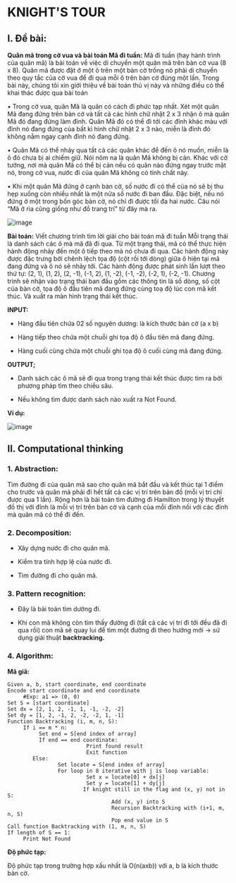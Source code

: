 # **KNIGHT'S TOUR**
## **I. Đề bài:**

**Quân mã trong cờ vua và bài toán Mã đi tuần:**
Mã đi tuần (hay hành trình của quân mã) là bài toán về việc di chuyển một quân mã trên bàn cờ vua (8 x 8). Quân mã được đặt ở một ô trên một bàn cờ trống nó phải di chuyển theo quy tắc của cờ vua để đi qua mỗi ô trên bàn cờ đúng một lần. Trong bài này, chúng tôi xin giới thiệu về bài toán thú vị này và những điều có thể khai thác được qua bài toán

•	Trong cờ vua, quân Mã là quân có cách đi phức tạp nhất. Xét một quân Mã đang đứng trên bàn cờ và tất cả các hình chữ nhật 2 x 3 nhận ô mà quân Mã đó đang đứng làm đỉnh. Quân Mã đó có thể đi tới các đỉnh khác màu với đỉnh nó đang đứng của bất kì hình chữ nhật 2 x 3 nào, miễn là đỉnh đó không nằm ngay cạnh đỉnh nó đang đứng.

•	Quân Mã có thể nhảy qua tất cả các quân khác để đến ô nó muốn, miễn là ô đó chưa bị ai chiếm giữ. Nói nôm na là quân Mã không bị cản. Khác với cờ tướng, nơi mà quân Mã có thể bị cản nếu có quân nào đứng ngay trước mặt nó, trong cờ vua, nước đi của quân Mã không có tính chất này.

•	Khi một quân Mã đứng ở cạnh bàn cờ, số nước đi có thể của nó sẽ bị thu hẹp xuống còn nhiều nhất là một nửa số nước đi ban đầu. Đặc biệt, nếu nó đứng ở một trong bốn góc bàn cờ, nó chỉ đi được tối đa hai nước. Câu nói “Mã ở rìa cũng giống như đồ trang trí” từ đây mà ra.

 ![image](https://user-images.githubusercontent.com/55485505/123203610-d7031b80-d4e0-11eb-975d-b82d6fb9d39e.png)


**Bài toán:**
Viết chương trình tìm lời giải cho bài toán mã đi tuần
Mỗi trạng thái là danh sách các ô mà mã đã đi qua. Từ một trạng thái, mã có thể thực hiện hành động nhảy đến một ô tiếp theo mà nó chưa đi qua. Các hành động này được đặc trưng bởi chênh lệch tọa độ (cột rồi tới dòng) giữa ô hiện tại mã đang đứng và ô nó sẽ nhảy tới.
Các hành động được phát sinh lần lượt theo thứ tự:  (2, 1), (1, 2), (2, -1), (-1, 2), (1, -2), (-1, -2), (-2, 1), (-2, -1).
Chương trình sẽ nhận vào trạng thái ban đầu gồm các thông tin là số dòng, số cột của bàn cờ, tọa độ ô đầu tiên mã đang đứng cùng toạ độ lúc con mã kết thúc. Và xuất ra màn hình trạng thái kết thúc.

**INPUT:**

- Hàng đầu tiên chứa 02 số nguyên dương: là kích thước bàn cờ (a x b)

- Hàng tiếp theo chứa một chuỗi ghi tọa độ ô đầu tiên mã đang đứng.

- Hàng cuối cùng chứa một chuỗi ghi tọa độ ô cuối cùng mã đang đứng.

**OUTPUT;**

- Danh sách các ô mã sẽ đi qua trong trạng thái kết thúc được tìm ra bởi phương pháp tìm theo chiều sâu.

- Nếu không tìm được danh sách nào xuất ra Not Found.

 **Ví dụ:**
 
![image](https://user-images.githubusercontent.com/55485505/123204267-e9ca2000-d4e1-11eb-8367-832de24db04b.png)

## **II.	Computational thinking**

### **1. Abstraction:**

Tìm đường đi của quân mã sao cho quân mã bắt đầu và kết thúc tại 1 điểm cho trước và quân mã phải đi hết tất cả các vị trí trên bản đồ (mỗi vị trí chỉ được qua 1 lần).  Rộng hơn là bài toán tìm đường đi Hamilton trong lý thuyết đồ thị với đỉnh là mỗi vị trí trên bàn cờ và cạnh của mỗi đỉnh nối với các đỉnh mà quân mã có thể đi đến. 

### **2. Decomposition:**

- Xây dựng nước đi cho quân mã.

- Kiểm tra tính hợp lệ của nước đi.

- Tìm đường đi cho quân mã.

###	**3. Pattern recognition:**

- Đây là bài toán tìm dường đi.

- Khi con mã không còn tìm thấy đường đi (tất cả các vị trí đi tới đều đã đi qua rồi) con mã sẽ quay lui để tìm một đường đi theo hướng mới -> sử dụng giải thuật **backtracking.**

### **4. Algorithm:**

**Mã giã:**

```[Python3]
Given a, b, start coordinate, end coordinate
Encode start coordinate and end coordinate
     #Exp: a1 => (0, 0)
Set S = [start coordinate]
Set dx = [2, 1, 2, -1, 1, -1, -2, -2]
Set dy = [1, 2, -1, 2, -2, -2, 1, -1]
Function Backtracking (i, m, n, S):
     If i == m * n:
          Set end = S[end index of array]
          If end == end coordinate:
			             Print found result
			             Exit function
     	Else:
		        Set locate = S[end index of array]
		        For loop in 8 iterative with j is loop variable:
			             Set x = locate[0] + dx[j]
			             Set y = locate[1] + dy[j]
		             	If knight still in the flag and (x, y) not in S:
				                 Add (x, y) into S
				                 Recursion Backtracking with (i+1, m, n, S)
				                 Pop end value in S
Call function Backtracking with (1, m, n, S)
If length of S == 1:
     Print Not Found
```
**Độ phức tạp:**

Độ phức tạp trong trường hợp xấu nhất là O(n(axb)) với a, b là kích thước bàn cờ.

